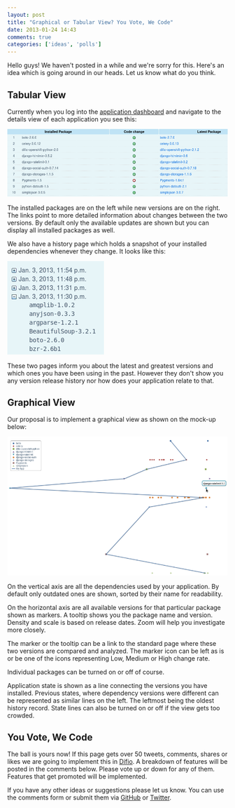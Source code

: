 ```yaml
---
layout: post
title: "Graphical or Tabular View? You Vote, We Code"
date: 2013-01-24 14:43
comments: true
categories: ['ideas', 'polls']
---
```


Hello guys! We haven't posted in a while and we're sorry for this. Here's an idea which is
going around in our heads. Let us know what do you think. 

Tabular View
-------------

Currently when you log into the [application dashboard](https://difio-otb.rhcloud.com/applications/mine/)
and navigate to the details view of each application you see this:

![Tabular view](/images/appdetails.png "Tabular view")


The installed packages are on the left while new versions are on the right. The links point to
more detailed information about changes between the two versions. By default only the
available updates are shown but you can display all installed packages as well.


We also have a history page which holds a snapshot of your installed dependencies
whenever they change. It looks like this:

![History records](/images/history_records.png "History records")


These two pages inform you about the latest and greatest versions
and which ones you have been using in the past. However they don't show you
any version release history nor how does your application relate to that.


Graphical View
--------------

Our proposal is to implement a graphical view as shown on the mock-up below:

![Graphical view](/images/app_graph.png "Graphical view")


On the vertical axis are all the dependencies used by your application. By default only outdated
ones are shown, sorted by their name for readability.

On the horizontal axis are all available versions for that particular package shown as markers.
A tooltip shows you the package name and version. Density and scale is based on release dates.
Zoom will help you investigate more closely.

The marker or the tooltip can be a link to the standard page where these two versions are compared and analyzed.
The marker icon can be left as is or be one of the icons representing Low, Medium or High change rate.

Individual packages can be turned on or off of course.


Application state is shown as a line connecting the versions you have installed. Previous states, where dependency
versions were different can be represented as similar lines on the left. The leftmost being the oldest history record.
State lines can also be turned on or off if the view gets too crowded.


You Vote, We Code
-----------------

The ball is yours now! If this page gets over 50 tweets, comments, shares or likes we are going to implement this in [Difio](http://www.dif.io).
A breakdown of features will be posted in the comments below. Please vote up or down for any of them.
Features that get promoted will be implemented.

If you have any other ideas or suggestions please let us know. You can use the comments form or submit them
via [GitHub](https://github.com/difio/bugs/issues/new) or [Twitter](https://twitter.com/DifioNews).






